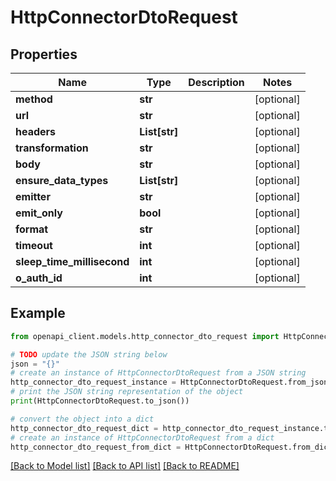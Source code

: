 # HttpConnectorDtoRequest



## Properties

Name | Type | Description | Notes
------------ | ------------- | ------------- | -------------
**method** | **str** |  | [optional] 
**url** | **str** |  | [optional] 
**headers** | **List[str]** |  | [optional] 
**transformation** | **str** |  | [optional] 
**body** | **str** |  | [optional] 
**ensure_data_types** | **List[str]** |  | [optional] 
**emitter** | **str** |  | [optional] 
**emit_only** | **bool** |  | [optional] 
**format** | **str** |  | [optional] 
**timeout** | **int** |  | [optional] 
**sleep_time_millisecond** | **int** |  | [optional] 
**o_auth_id** | **int** |  | [optional] 

## Example

```python
from openapi_client.models.http_connector_dto_request import HttpConnectorDtoRequest

# TODO update the JSON string below
json = "{}"
# create an instance of HttpConnectorDtoRequest from a JSON string
http_connector_dto_request_instance = HttpConnectorDtoRequest.from_json(json)
# print the JSON string representation of the object
print(HttpConnectorDtoRequest.to_json())

# convert the object into a dict
http_connector_dto_request_dict = http_connector_dto_request_instance.to_dict()
# create an instance of HttpConnectorDtoRequest from a dict
http_connector_dto_request_from_dict = HttpConnectorDtoRequest.from_dict(http_connector_dto_request_dict)
```
[[Back to Model list]](../README.md#documentation-for-models) [[Back to API list]](../README.md#documentation-for-api-endpoints) [[Back to README]](../README.md)


